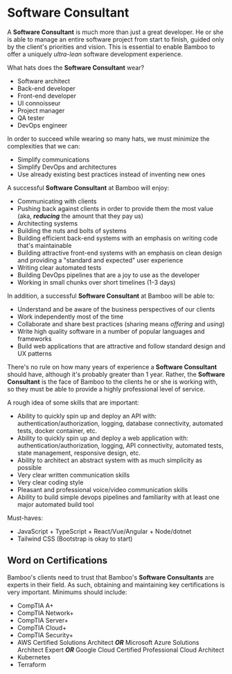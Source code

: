 # Software Consultant

A **Software Consultant** is much more than just a great developer. He or she is able to manage an entire software project from start to finish, guided only by the client's priorities and vision. This is essential to enable Bamboo to offer a uniquely _ultra-lean_ software development experience.

What hats does the **Software Consultant** wear?
- Software architect
- Back-end developer
- Front-end developer
- UI connoisseur
- Project manager
- QA tester
- DevOps engineer

In order to succeed while wearing so many hats, we must minimize the complexities that we can:
- Simplify communications
- Simplify DevOps and architectures
- Use already existing best practices instead of inventing new ones

A successful **Software Consultant** at Bamboo will enjoy:
- Communicating with clients
- Pushing back against clients in order to provide them the most value (aka, **_reducing_** the amount that they pay us)
- Architecting systems
- Building the nuts and bolts of systems
- Building efficient back-end systems with an emphasis on writing code that's maintainable
- Building attractive front-end systems with an emphasis on clean design and providing a "standard and expected" user experience
- Writing clear automated tests
- Building DevOps pipelines that are a joy to use as the developer
- Working in small chunks over short timelines (1-3 days)

In addition, a successful **Software Consultant** at Bamboo will be able to:
- Understand and be aware of the business perspectives of our clients
- Work independently most of the time
- Collaborate and share best practices (sharing means _offering_ and _using_)
- Write high quality software in a number of popular languages and frameworks
- Build web applications that are attractive and follow standard design and UX patterns

There's no rule on how many years of experience a **Software Consultant** should have, although it's probably greater than 1 year. Rather, the **Software Consultant** is the face of Bamboo to the clients he or she is working with, so they must be able to provide a highly professional level of service.

A rough idea of some skills that are important:
- Ability to quickly spin up and deploy an API with: authentication/authorization, logging, database connectivity, automated tests, docker container, etc.
- Ability to quickly spin up and deploy a web application with: authentication/authorization, logging, API connectivity, automated tests, state management, responsive design, etc.
- Ability to architect an abstract system with as much simplicity as possible
- Very clear written communication skills
- Very clear coding style
- Pleasant and professional voice/video communication skills
- Ability to build simple devops pipelines and familiarity with at least one major automated build tool

Must-haves:
- JavaScript + TypeScript + React/Vue/Angular + Node/dotnet
- Tailwind CSS (Bootstrap is okay to start)

## Word on Certifications

Bamboo's clients need to trust that Bamboo's **Software Consultants** are experts in their field. As such, obtaining and maintaining key certifications is very important. Minimums should include:
- CompTIA A+
- CompTIA Network+
- CompTIA Server+
- CompTIA Cloud+
- CompTIA Security+
- AWS Certified Solutions Architect **_OR_** Microsoft Azure Solutions Architect Expert **_OR_** Google Cloud Certified Professional Cloud Architect
- Kubernetes
- Terraform
